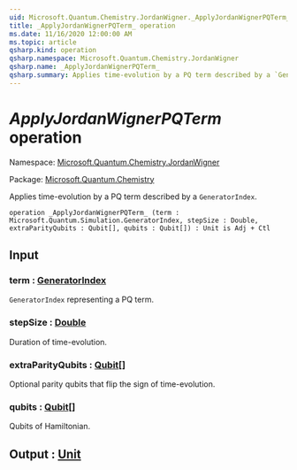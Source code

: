 ```yaml
---
uid: Microsoft.Quantum.Chemistry.JordanWigner._ApplyJordanWignerPQTerm_
title: _ApplyJordanWignerPQTerm_ operation
ms.date: 11/16/2020 12:00:00 AM
ms.topic: article
qsharp.kind: operation
qsharp.namespace: Microsoft.Quantum.Chemistry.JordanWigner
qsharp.name: _ApplyJordanWignerPQTerm_
qsharp.summary: Applies time-evolution by a PQ term described by a `GeneratorIndex`.
---
```


# _ApplyJordanWignerPQTerm_ operation

Namespace: [Microsoft.Quantum.Chemistry.JordanWigner](xref:Microsoft.Quantum.Chemistry.JordanWigner)

Package: [Microsoft.Quantum.Chemistry](https://nuget.org/packages/Microsoft.Quantum.Chemistry)


Applies time-evolution by a PQ term described by a `GeneratorIndex`.

```qsharp
operation _ApplyJordanWignerPQTerm_ (term : Microsoft.Quantum.Simulation.GeneratorIndex, stepSize : Double, extraParityQubits : Qubit[], qubits : Qubit[]) : Unit is Adj + Ctl
```


## Input

### term : [GeneratorIndex](xref:Microsoft.Quantum.Simulation.GeneratorIndex)

`GeneratorIndex` representing a PQ term.


### stepSize : [Double](xref:microsoft.quantum.lang-ref.double)

Duration of time-evolution.


### extraParityQubits : [Qubit](xref:microsoft.quantum.lang-ref.qubit)[]

Optional parity qubits that flip the sign of time-evolution.


### qubits : [Qubit](xref:microsoft.quantum.lang-ref.qubit)[]

Qubits of Hamiltonian.



## Output : [Unit](xref:microsoft.quantum.lang-ref.unit)

